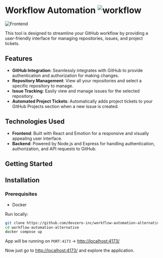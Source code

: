 # Workflow Automation ![ workflow](https://github.com/devzero-inc/workflow-automation-alternative/actions/workflows/main.yml/badge.svg)
![Frontend](https://github.com/devzero-inc/workflow-automation-alternative/assets/93814858/ed844903-187a-487b-9353-785fb72819d8)

This tool is designed to streamline your GitHub workflow by providing a user-friendly interface for managing repositories, issues, and project tickets.

## Features

- **GitHub Integration**: Seamlessly integrates with GitHub to provide authentication and authorization for making changes.
- **Repository Management**: View all your repositories and select a specific repository to manage.
- **Issue Tracking**: Easily view and manage issues for the selected repository.
- **Automated Project Tickets**: Automatically adds project tickets to your GitHub Projects section when a new issue is created.

## Technologies Used

- **Frontend**: Built with React and Emotion for a responsive and visually appealing user interface.
- **Backend**: Powered by Node.js and Express for handling authentication, authorization, and API requests to GitHub.

## Getting Started


## Installation

### Prerequisites
- Docker

Run locally: 
```bash
git clone https://github.com/devzero-inc/workflow-automation-alternative.git
cd workflow-automation-alternative
docker compose up
```
App will be running on ```PORT:4173``` -> [http://localhost:4173/](http://localhost:4173/)

Now just go to [http://localhost:4173/](http://localhost:4173/) and explore the application.
